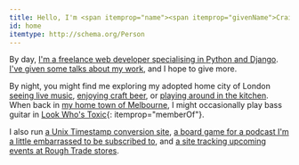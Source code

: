 ```yaml
---
title: Hello, I'm <span itemprop="name"><span itemprop="givenName">Craig</span> <span itemprop="familyName">Anderson</span></span>
id: home
itemtype: http://schema.org/Person
---
```


By day, [I'm a <span itemprop="jobTitle">freelance web developer specialising in <span itemprop="knowsAbout">Python</span> and <span itemprop="knowsAbout">Django</span></span>](/work). [I've given some talks about my work](/talks), and I hope to give more.

By night, you might find me exploring my adopted home city of London [seeing <span itemprop="knowsAbout">live music</span>](https://www.songkick.com/users/craigeanderson), [enjoying <span itemprop="knowsAbout">craft beer</span>](https://untappd.com/user/craiganderson), or [playing around in the kitchen](https://www.pinterest.co.uk/craiga/things-i-cooked-that-were-great/). When back in [my home town of <span itemprop="knowsAbout">Melbourne</span>](/melbourne), I might occasionally play bass guitar in [Look Who's Toxic](http://lookwhostoxic.com){: itemprop="memberOf"}.

I also run [a Unix Timestamp conversion site](https://www.unixtimesta.mp), [a board game for a podcast I'm a little embarrassed to be subscribed to](http://gagh.biz/game), and [a site tracking upcoming events at Rough Trade stores](https://rough-trade-calendar.herokuapp.com).
